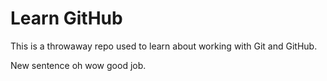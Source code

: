 # Learn GitHub

This is a throwaway repo used to learn about working with Git and GitHub.

New sentence oh wow good job.

